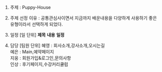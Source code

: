 1. 주제 : Puppy-House

2. 주제 선정 이유 : 공통관심사이면서 지금까지 배운내용을 다양하게  사용하기 좋은 유형이라서 선택하게 되었다.

3. 일정 [일 단위]
**제목** **내용** **일정**

4. 담당  [팀원 단위]
혜영 : 회사소개,강사소개,오시는길  
예은 : Main,예약페이지  
지웅 : 회원가입&로그인,문의사항  
인상 : 후기페이지,수강커리큘럼
